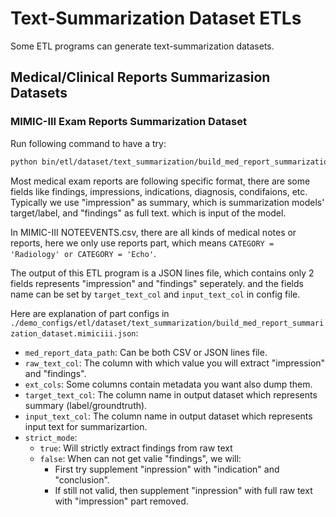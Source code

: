 # Text-Summarization Dataset ETLs
Some ETL programs can generate text-summarization datasets.

## Medical/Clinical Reports Summarizasion Datasets
### MIMIC-III Exam Reports Summarization Dataset
Run following command to have a try:
```bash
python bin/etl/dataset/text_summarization/build_med_report_summarization_dataset.py ./demo_configs/etl/dataset/text_summarization/build_med_report_summarization_dataset.mimiciii.json
```

Most medical exam reports are following specific format, there are some fields 
like findings, impressions, indications, diagnosis, condifaions, etc. Typically 
we use "impression" as summary, which is summarization models' target/label, 
and "findings" as full text. which is input of the model.


In MIMIC-III NOTEEVENTS.csv, there are all kinds of medical notes or reports, 
here we only use reports part, which means 
`CATEGORY = 'Radiology' or CATEGORY = 'Echo'`.

The output of this ETL program is a JSON lines file, which contains only 2 
fields represents "impression" and "findings" seperately. and the fields 
name can be set by `target_text_col` and `input_text_col` in config file.

Here are explanation of part configs in 
`./demo_configs/etl/dataset/text_summarization/build_med_report_summarization_dataset.mimiciii.json`:
* `med_report_data_path`: Can be both CSV or JSON lines file.
* `raw_text_col`: The column with which value you will extract "impression" and "findings".
* `ext_cols`: Some columns contain metadata you want also dump them.
* `target_text_col`: The column name in output dataset which represents summary (label/groundtruth).
* `input_text_col`: The column name in output dataset which represents input text for summarizartion.
* `strict_mode`: 
    * `true`: Will strictly extract findings from raw text
    * `false`: When can not get valie "findings", we will:
        * First try supplement "inpression" with "indication" and "conclusion".
        * If still not valid, then supplement "inpression" with full raw text with "impression" part removed.



